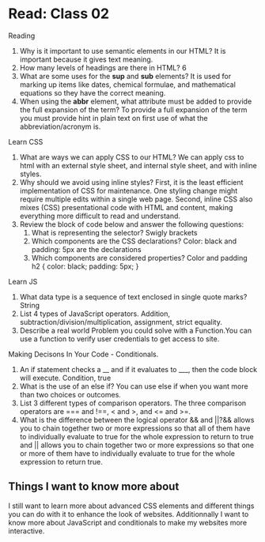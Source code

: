 # Read: Class 02

Reading

1. Why is it important to use semantic elements in our HTML? It is important because it gives text meaning.
2. How many levels of headings are there in HTML? 6
3. What are some uses for the **sup** and **sub** elements? It is used for marking up items like dates, chemical formulae, and mathematical equations so they have the correct meaning.
4. When using the **abbr** element, what attribute must be added to provide the full expansion of the term? To provide a full expansion of the term you must provide hint in plain text on first use of what the abbreviation/acronym is.

Learn CSS

1. What are ways we can apply CSS to our HTML? We can apply css to html with an external style sheet, and internal style sheet, and with inline styles.
2. Why should we avoid using inline styles? First, it is the least efficient implementation of CSS for maintenance. One styling change might require multiple edits within a single web page. Second, inline CSS also mixes (CSS) presentational code with HTML and content, making everything more difficult to read and understand.
3. Review the block of code below and answer the following questions:
    1. What is representing the selector? Swigly brackets
    2. Which components are the CSS declarations? Color: black and padding: 5px are the declarations
    3. Which components are considered properties? Color and padding
   h2 {
     color: black;
     padding: 5px;
   }

Learn JS

1. What data type is a sequence of text enclosed in single quote marks? String 
2. List 4 types of JavaScript operators. Addition, subtraction/division/multiplication, assignment, strict equality.
3. Describe a real world Problem you could solve with a Function.You can use a function to verify user credentials to get access to site.

Making Decisons In Your Code - Conditionals.

1. An if statement checks a __ and if it evaluates to ___, then the code block will execute. Condition, true
2. What is the use of an else if? You can use else if when you want more than two choices or outcomes.
3. List 3 different types of comparison operators. The three comparison operators are === and !==, < and >, and <= and >=.
4. What is the difference between the logical operator && and ||?&& allows you to chain together two or more expressions  so that all of them have to individually evaluate to true for the whole expression to return to true and || allows you to chain together two or more expressions so that one or more of them have to individually evaluate to true for the whole expression to return true.

## Things I want to know more about

I still want to learn more about advanced CSS elements and different things you can do with it to enhance the look of websites.  Additionnally I want to know more about JavaScript and conditionals to make my websites more interactive.
